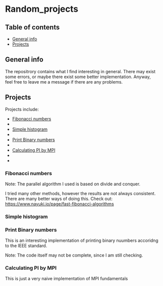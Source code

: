 # Random_projects
## Table of contents
* [General info](#general-info)
* [Projects](#projects)

## General info
The repositrory contains what I find interesting in general.
There may exist some errors, or maybe there exist some better implementation.
Anyway, feel free to leave me a message if there are any problems.
	
## Projects
Projects include:
* [Fibonacci numbers](#fibonacci-numbers)
* 
* [Simple histogram](#simple-histogram)
*
* [Print Binary numbers](#print-binary-numbers)
*
* [Calculating PI by MPI](#calculating-pi-by-mpi)
*
*



### Fibonacci numbers
Note: The parallel algorithm I used is based on divide and conquer.

I tried many other methods, however the results are not always consistent.
There are many better ways of doing this.
Check out: https://www.nayuki.io/page/fast-fibonacci-algorithms 

### Simple histogram

### Print Binary numbers
This is an interesting implementation of printing binary nuumbers
accoridng to the IEEE standard.

Note: The code itself may not be complete, since I am still checking.

### Calculating PI by MPI
This is just a very naive implementation of MPI fundamentals













